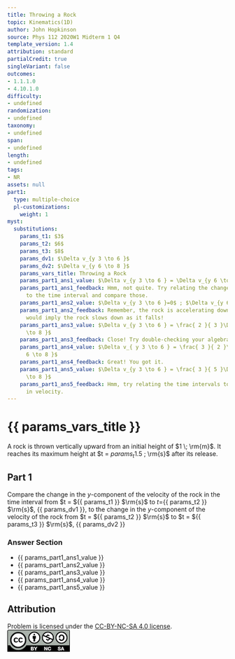```yaml
---
title: Throwing a Rock
topic: Kinematics(1D)
author: John Hopkinson
source: Phys 112 2020W1 Midterm 1 Q4
template_version: 1.4
attribution: standard
partialCredit: true
singleVariant: false
outcomes:
- 1.1.1.0
- 4.10.1.0
difficulty:
- undefined
randomization:
- undefined
taxonomy:
- undefined
span:
- undefined
length:
- undefined
tags:
- NR
assets: null
part1:
  type: multiple-choice
  pl-customizations:
    weight: 1
myst:
  substitutions:
    params_t1: $3$
    params_t2: $6$
    params_t3: $8$
    params_dv1: $\Delta v_{y 3 \to 6 }$
    params_dv2: $\Delta v_{y 6 \to 8 }$
    params_vars_title: Throwing a Rock
    params_part1_ans1_value: $\Delta v_{y 3 \to 6 } = \Delta v_{y 6 \to 8 } + 1 $
    params_part1_ans1_feedback: Hmm, not quite. Try relating the change in velocity
      to the time interval and compare those.
    params_part1_ans2_value: $\Delta v_{y 3 \to 6 }=0$ ; $\Delta v_{y 6 \to 8 }<0$
    params_part1_ans2_feedback: Remember, the rock is accelerating down. These statements
      would imply the rock slows down as it falls!
    params_part1_ans3_value: $\Delta v_{y 3 \to 6 } = \frac{ 2 }{ 3 }\Delta v_{y 6
      \to 8 }$
    params_part1_ans3_feedback: Close! Try double-checking your algebra.
    params_part1_ans4_value: $\Delta v_{ y 3 \to 6 } = \frac{ 3 }{ 2 }\Delta v_{y
      6 \to 8 }$
    params_part1_ans4_feedback: Great! You got it.
    params_part1_ans5_value: $\Delta v_{y 3 \to 6 } = \frac{ 3 }{ 5 }\Delta v_{y 6
      \to 8 }$
    params_part1_ans5_feedback: Hmm, try relating the time intervals to the change
      in velocity.
---
```

# {{ params_vars_title }}
A rock is thrown vertically upward from an initial height of $1 \; \rm{m}$. It reaches its maximum height at $t = ${{ params_t1 }}$.5 \; \rm{s}$ after its release.

## Part 1

Compare the change in the $y$-component of the velocity of the rock in the time interval from $t = ${{ params_t1 }} $\rm{s}$ to $t =${{ params_t2 }} $\rm{s}$, {{ params_dv1 }}, to the change in the $y$-component of the velocity of the rock from $t = ${{ params_t2 }} $\rm{s}$ to $t = ${{ params_t3 }} $\rm{s}$, {{ params_dv2 }}

### Answer Section

- {{ params_part1_ans1_value }}
- {{ params_part1_ans2_value }}
- {{ params_part1_ans3_value }}
- {{ params_part1_ans4_value }}
- {{ params_part1_ans5_value }}

## Attribution

Problem is licensed under the [CC-BY-NC-SA 4.0 license](https://creativecommons.org/licenses/by-nc-sa/4.0/).<br> ![The Creative Commons 4.0 license requiring attribution-BY, non-commercial-NC, and share-alike-SA license.](https://raw.githubusercontent.com/firasm/bits/master/by-nc-sa.png)